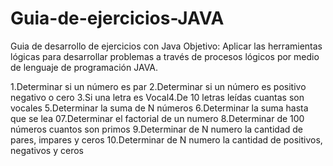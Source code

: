 # Guia-de-ejercicios-JAVA
Guia de desarrollo de ejercicios con Java
Objetivo: Aplicar las herramientas lógicas para desarrollar problemas a través de procesos lógicos por medio de lenguaje de programación JAVA. 

1.Determinar si un número es par
2.Determinar si un número es positivo negativo o cero
3.Si una letra es Vocal4.De 10 letras leídas cuantas son vocales
5.Determinar la suma de N números
6.Determinar la suma hasta que se lea 
07.Determinar el factorial de un numero
8.Determinar de 100 números cuantos son primos
9.Determinar de N numero la cantidad de pares, impares y ceros
10.Determinar de N numero la cantidad de positivos, negativos y ceros
